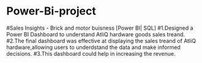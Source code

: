 # Power-Bi-project
#Sales Insights - Brick and motor buisness [Power BI| SQL]
#1.Designed a Power BI Dashboard to understand AtliQ hardware goods sales treand.
#2.The final dashboard was effective at displaying the sales treand of AtliQ hardware,allowing users to underdstand the data and make informed decisions.
#3.This dashboard could help in increasing the revenue.
